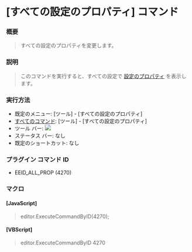 # \[すべての設定のプロパティ\] コマンド

### 概要

> すべての設定のプロパティを変更します。

### 説明

> このコマンドを実行すると、すべての設定で [設定のプロパティ](../../dlg/properties/index) を表示します。

### 実行方法

- 既定のメニュー: \[ツール\] \- \[すべての設定のプロパティ\]
- [すべてのコマンド](../../glossary/allcommands): \[ツール\] \- \[すべての設定のプロパティ\]
- ツール バー: ![](../../images/allproperties.gif)
- ステータス バー: なし
- 既定のショートカット: なし

### プラグイン コマンド ID

- EEID\_ALL\_PROP (4270)

### マクロ

#### \[JavaScript\]

> editor.ExecuteCommandByID(4270);

#### \[VBScript\]

> editor.ExecuteCommandByID 4270